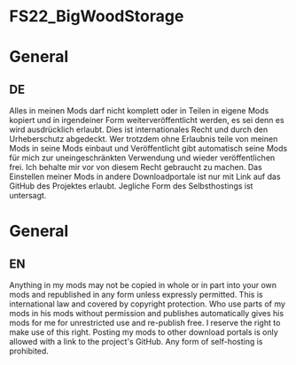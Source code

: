 # FS22_BigWoodStorage

# General
## DE
Alles in meinen Mods darf nicht komplett oder in Teilen in eigene Mods kopiert und in irgendeiner Form weiterveröffentlicht werden, es sei denn es wird ausdrücklich erlaubt.
Dies ist internationales Recht und durch den Urheberschutz abgedeckt. Wer trotzdem ohne Erlaubnis teile von meinen Mods in seine Mods einbaut und Veröffentlicht gibt automatisch seine Mods für mich zur uneingeschränkten Verwendung und wieder veröffentlichen frei. Ich behalte mir vor von diesem Recht gebraucht zu machen.
Das Einstellen meiner Mods in andere Downloadportale ist nur mit Link auf das GitHub des Projektes erlaubt.
Jegliche Form des Selbsthostings ist untersagt.

# General
## EN
Anything in my mods may not be copied in whole or in part into your own mods and republished in any form unless expressly permitted.
This is international law and covered by copyright protection. Who use parts of my mods in his mods without permission and publishes automatically gives his mods for me for unrestricted use and re-publish free. I reserve the right to make use of this right.
Posting my mods to other download portals is only allowed with a link to the project's GitHub.
Any form of self-hosting is prohibited.
